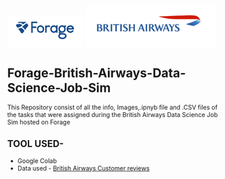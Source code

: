 <p>
<img src="https://github.com/ADVAIT135/Forage-British-Airways-Data-Science-Job-Sim/blob/main/Forage.PNG?raw=true" alt="Forage" >
<img src="https://github.com/ADVAIT135/Forage-British-Airways-Data-Science-Job-Sim/blob/main/British%20Airways.PNG?raw=true" alt="British Airways" >
</p>


# Forage-British-Airways-Data-Science-Job-Sim
This Repository consist of all the info, Images,.ipnyb file and .CSV files of the tasks that were assigned during the British Airways Data Science Job Sim hosted on Forage

## TOOL USED-
* Google Colab
* Data used - [British Airways Customer reviews](https://www.airlinequality.com/airline-reviews/british-airways)
